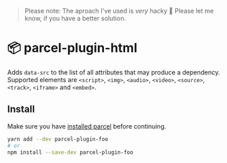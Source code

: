 > Please note: The aproach I've used is _very_ hacky 🙈 Please let me know, if you have a better solution.

# 📦 parcel-plugin-html

Adds `data-src` to the list of all attributes that may produce a dependency. Supported elements are `<script>`, `<img>`, `<audio>`, `<video>`, `<source>`, `<track>`, `<iframe>` and `<embed>`.

## Install

Make sure you have [installed parcel](https://parceljs.org/getting_started.html) before continuing.

```bash
yarn add --dev parcel-plugin-foo
# or
npm install --save-dev parcel-plugin-foo
```    